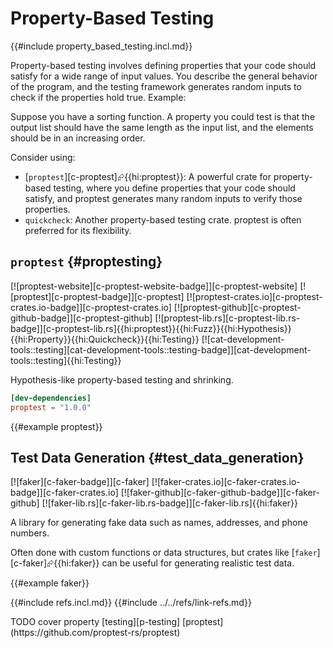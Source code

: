 # Property-Based Testing

{{#include property_based_testing.incl.md}}

Property-based testing involves defining properties that your code should satisfy for a wide range of input values. You describe the general behavior of the program, and the testing framework generates random inputs to check if the properties hold true. Example:

Suppose you have a sorting function. A property you could test is that the output list should have the same length as the input list, and the elements should be in an increasing order.

Consider using:

- [`proptest`][c-proptest]⮳{{hi:proptest}}: A powerful crate for property-based testing, where you define properties that your code should satisfy, and proptest generates many random inputs to verify those properties.
- `quickcheck`: Another property-based testing crate. proptest is often preferred for its flexibility.

## `proptest` {#proptesting}

[![proptest-website][c-proptest-website-badge]][c-proptest-website] [![proptest][c-proptest-badge]][c-proptest] [![proptest-crates.io][c-proptest-crates.io-badge]][c-proptest-crates.io] [![proptest-github][c-proptest-github-badge]][c-proptest-github] [![proptest-lib.rs][c-proptest-lib.rs-badge]][c-proptest-lib.rs]{{hi:proptest}}{{hi:Fuzz}}{{hi:Hypothesis}}{{hi:Property}}{{hi:Quickcheck}}{{hi:Testing}} [![cat-development-tools::testing][cat-development-tools::testing-badge]][cat-development-tools::testing]{{hi:Testing}}

Hypothesis-like property-based testing and shrinking.

```toml
[dev-dependencies]
proptest = "1.0.0"
```

{{#example proptest}}

## Test Data Generation {#test_data_generation}

[![faker][c-faker-badge]][c-faker] [![faker-crates.io][c-faker-crates.io-badge]][c-faker-crates.io] [![faker-github][c-faker-github-badge]][c-faker-github] [![faker-lib.rs][c-faker-lib.rs-badge]][c-faker-lib.rs]{{hi:faker}}

A library for generating fake data such as names, addresses, and phone numbers.

Often done with custom functions or data structures, but crates like [`faker`][c-faker]⮳{{hi:faker}} can be useful for generating realistic test data.

{{#example faker}}

{{#include refs.incl.md}}
{{#include ../../refs/link-refs.md}}

<div class="hidden">
TODO cover property [testing][p-testing] [proptest](https://github.com/proptest-rs/proptest)
</div>
